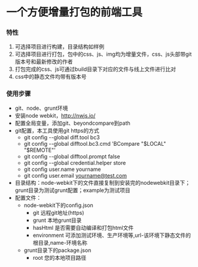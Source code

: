 # 一个方便增量打包的前端工具

### 特性

1. 可选择项目进行构建，目录结构如样例
2. 可选择项目进行打包，包中的css、js、img均为增量文件，css、js头部带git版本号和最新修改的作者
3. 打包完成的css、js可通过build目录下对应的文件与线上文件进行比对
4. css中的静态文件均带有版本号

### 使用步骤

- git、node、grunt环境
- 安装node webkit，http://nwjs.io/
- 配置全局变量，添加git、beyondcompare到path
- git配置，本工具使用git https的方式
	- git config --global diff.tool bc3
	- git config --global difftool.bc3.cmd 'BCompare "$LOCAL" "$REMOTE"'
	- git config --global difftool.prompt false
	- git config --global credential.helper store
	- git config user.name yourname
	- git config user.email yourname@test.com
- 目录结构：node-webkit下的文件直接复制到安装完的nodewebkit目录下；grunt目录为测试grunt配置；example为测试项目
- 配置文件：
	- node-webkit下的config.json
		- git 远程git地址(https)
		- grunt 本地grunt目录
		- hasHtml 是否需要自动编译和打包html文件
		- environment 可添加测试环境、生产环境等,url-该环境下静态文件的根目录,name-环境名称
	- grunt目录下的package.json
		- root 您的本地项目路径